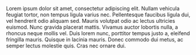Lorem ipsum dolor sit amet, consectetur adipiscing elit. Nullam vehicula feugiat tortor, non tempus ligula varius nec. Pellentesque faucibus ligula dui, vel hendrerit odio aliquam sed. Mauris volutpat odio ac lectus ultricies euismod. Nunc gravida placerat mattis. Vivamus auctor lobortis nulla, a rhoncus neque mollis vel. Duis lorem nunc, porttitor tempus justo a, eleifend fringilla mauris. Quisque in lacinia mauris. Donec commodo dui metus, ac semper lectus molestie quis. Cras nec ornare dui. 
